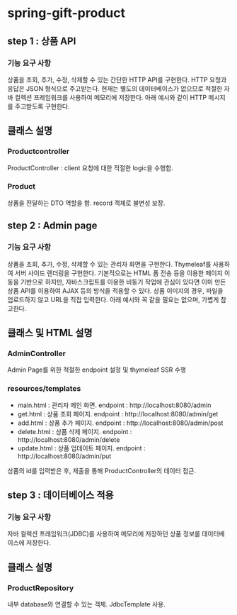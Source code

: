 # spring-gift-product

## step 1 : 상품 API

### 기능 요구 사항

상품을 조회, 추가, 수정, 삭제할 수 있는 간단한 HTTP API를 구현한다.
HTTP 요청과 응답은 JSON 형식으로 주고받는다.
현재는 별도의 데이터베이스가 없으므로 적절한 자바 컬렉션 프레임워크를 사용하여 메모리에 저장한다.
아래 예시와 같이 HTTP 메시지를 주고받도록 구현한다.

## 클래스 설명

### Productcontroller
ProductController : client 요청에 대한 적절한 logic을 수행함. 

### Product
상품을 전달하는 DTO 역할을 함. record 객체로 불변성 보장.

## step 2 : Admin page

### 기능 요구 사항

상품을 조회, 추가, 수정, 삭제할 수 있는 관리자 화면을 구현한다.
Thymeleaf를 사용하여 서버 사이드 렌더링을 구현한다.
기본적으로는 HTML 폼 전송 등을 이용한 페이지 이동을 기반으로 하지만, 자바스크립트를 이용한 비동기 작업에 관심이 있다면 이미 만든 상품 API를 이용하여 AJAX 등의 방식을 적용할 수 있다.
상품 이미지의 경우, 파일을 업로드하지 않고 URL을 직접 입력한다.
아래 예시와 꼭 같을 필요는 없으며, 가볍게 참고한다.

## 클래스 및 HTML 설명

### AdminController
Admin Page를 위한 적절한 endpoint 설정 및 thymeleaf SSR 수행

### resources/templates 
- main.html : 관리자 메인 화면. endpoint : http://localhost:8080/admin
- get.html : 상품 조회 페이지. endpoint : http://localhost:8080/admin/get
- add.html : 상품 추가 페이지. endpoint : http://localhost:8080/admin/post
- delete.html : 상품 삭제 페이지. endpoint : http://localhost:8080/admin/delete
- update.html : 상품 업데이트 페이지. endpoint : http://localhost:8080/admin/put

상품의 id를 입력받은 후, 제출을 통해 ProductController의 데이터 접근.

## step 3 : 데이터베이스 적용

### 기능 요구 사항

자바 컬렉션 프레임워크(JDBC)를 사용하여 메모리에 저장하던 상품 정보를 데이터베이스에 저장한다.

## 클래스 설명

### ProductRepository

내부 database와 연결할 수 있는 객체. JdbcTemplate 사용.
